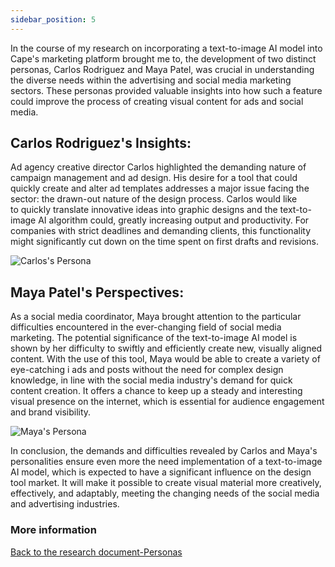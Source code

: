 ```yaml
---
sidebar_position: 5
---
```



In the course of my research on incorporating a text-to-image AI model into Cape's marketing platform brought me to, the development of two distinct personas, Carlos Rodriguez and Maya Patel, was crucial in understanding the diverse needs within the advertising and social media marketing sectors. These personas provided valuable insights into how such a feature could improve the process of creating visual content for ads and social media.

## Carlos Rodriguez's Insights:
Ad agency creative director Carlos highlighted the demanding nature of campaign management and ad design. His desire for a tool that could quickly create and alter ad templates addresses a major issue facing the sector: the drawn-out nature of the design process. Carlos would like to quickly translate innovative ideas into graphic designs and the text-to-image AI algorithm could, greatly increasing output and productivity. For companies with strict deadlines and demanding clients, this functionality might significantly cut down on the time spent on first drafts and revisions.

![Carlos's Persona](../img/text-to-imagePersona1.svg)


## Maya Patel's Perspectives:
As a social media coordinator, Maya brought attention to the particular difficulties encountered in the ever-changing field of social media marketing. The potential significance of the text-to-image AI model is shown by her difficulty to swiftly and efficiently create new, visually aligned content. With the use of this tool, Maya would be able to create a variety of eye-catching i ads and posts without the need for complex design knowledge, in line with the social media industry's demand for quick content creation. It offers a chance to keep up a steady and interesting visual presence on the internet, which is essential for audience engagement and brand visibility.

![Maya's Persona](../img/text-toiamgePersona2.svg)

In conclusion, the demands and difficulties revealed by Carlos and Maya's personalities ensure even more the need implementation of a text-to-image AI model, which is expected to have a significant influence on the design tool market. It will make it possible to create visual material more creatively, effectively, and adaptably, meeting the changing needs of the social media and advertising industries.

### More information
[Back to the research document-Personas](../Research%20Report/1st%20Research%20Phase/Persona.md)